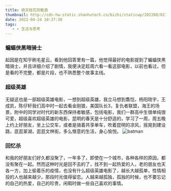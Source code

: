 ```yaml
---
title: 欲买桂花同载酒
thumbnail: http://cdn-hw-static.shanhutech.cn/bizhi/staticwp/202208/021fb0085ecf953f23cfcb5cbe688dea--799646417.jpg
date: 2022-04-24 10:37:38
tags:
   - - 生活与思考
---
```

### 蝙蝠侠黑暗骑士
起因是在知乎刷毛星云，看到他回答里有一篇，他觉得最好的电影提到了蝙蝠侠黑暗骑士，并且详细介绍了剧情，我便决定趁周六看一看这部电影，以前也看过，但是看的不完整，都是片段，也不熟悉整个故事主线。
### 超级英雄
无疑这也是一部超级英雄电影，一想到超级英雄，我立马想到翥恺，杨阳晓宇，王成凯，陈仔轩我们高中时一起去看金刚狼，美国队长3，复仇者联盟，海王的场景，附中的同学对时代的新东西保持者敏感，包括电影，我们一群高中生很单纯很可爱，超级喜欢超级英雄的电影，昆明的春天是十分舒适的，学习了一周，周五晚上约上好朋友，坐上公交车，或者是骑着共享单车，吹着昆明的凉风，摇晃到建设路，逛逛翠湖，逛逛文林街，多么惬意的生活，身心愉悦。
![batman](https://w.wallhaven.cc/full/nz/wallhaven-nzr1zo.png)

### 回忆杀
和我的好朋友们好久都没聚了，一年多了，即使在一个城市，各种各样的原因，都没有聚在一起。然而这种时光是回不去的了，找不到一起热爱的人，老的朋友也天各一方，加上偷着乐的疫情，也没有什么超级英雄电影了，越长大越孤单，性情相投的人也越来越少。那段时光值得留恋。人越来越孤独，孤独的时候，也不要忘记的自己的热爱，自己的珍贵，闲暇时做一些自己喜欢的事情。

